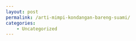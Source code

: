 ```yaml
---
layout: post
permalink: /arti-mimpi-kondangan-bareng-suami/
categories:
    - Uncategorized
---
```


